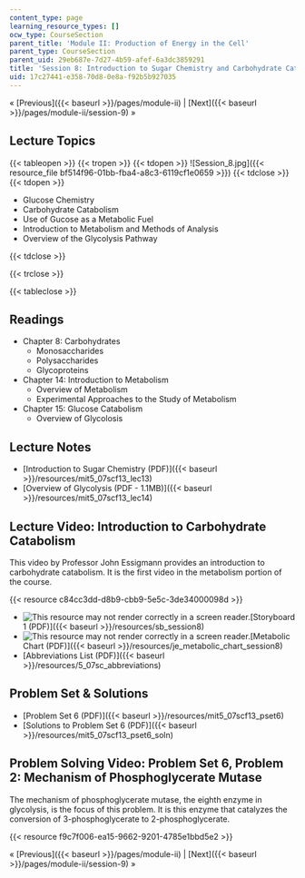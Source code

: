 ```yaml
---
content_type: page
learning_resource_types: []
ocw_type: CourseSection
parent_title: 'Module II: Production of Energy in the Cell'
parent_type: CourseSection
parent_uid: 29eb687e-7d27-4b59-afef-6a3dc3859291
title: 'Session 8: Introduction to Sugar Chemistry and Carbohydrate Catabolism'
uid: 17c27441-e358-70d8-0e8a-f92b5b927035
---
```


« [Previous]({{< baseurl >}}/pages/module-ii) | [Next]({{< baseurl >}}/pages/module-ii/session-9) »

Lecture Topics
--------------

{{< tableopen >}}
{{< tropen >}}
{{< tdopen >}}
![Session_8.jpg]({{< resource_file bf514f96-01bb-fba4-a8c3-6119cf1e0659 >}})
{{< tdclose >}}
{{< tdopen >}}


*   Glucose Chemistry
*   Carbohydrate Catabolism
*   Use of Gucose as a Metabolic Fuel
*   Introduction to Metabolism and Methods of Analysis
*   Overview of the Glycolysis Pathway


{{< tdclose >}}

{{< trclose >}}

{{< tableclose >}}

Readings
--------

*   Chapter 8: Carbohydrates
    *   Monosaccharides
    *   Polysaccharides
    *   Glycoproteins
*   Chapter 14: Introduction to Metabolism
    *   Overview of Metabolism
    *   Experimental Approaches to the Study of Metabolism
*   Chapter 15: Glucose Catabolism
    *   Overview of Glycolosis

Lecture Notes
-------------

*   [Introduction to Sugar Chemistry (PDF)]({{< baseurl >}}/resources/mit5_07scf13_lec13)
*   [Overview of Glycolysis (PDF - 1.1MB)]({{< baseurl >}}/resources/mit5_07scf13_lec14)

Lecture Video: Introduction to Carbohydrate Catabolism
------------------------------------------------------

This video by Professor John Essigmann provides an introduction to carbohydrate catabolism. It is the first video in the metabolism portion of the course.

{{< resource c84cc3dd-d8b9-cbb9-5e5c-3de34000098d >}}

*   ![This resource may not render correctly in a screen reader.](/images/inacessible.gif)[Storyboard 1 (PDF)]({{< baseurl >}}/resources/sb_session8)
*   ![This resource may not render correctly in a screen reader.](/images/inacessible.gif)[Metabolic Chart (PDF)]({{< baseurl >}}/resources/je_metabolic_chart_session8)
*   [Abbreviations List (PDF)]({{< baseurl >}}/resources/5_07sc_abbreviations)

Problem Set & Solutions
-----------------------

*   [Problem Set 6 (PDF)]({{< baseurl >}}/resources/mit5_07scf13_pset6)
*   [Solutions to Problem Set 6 (PDF)]({{< baseurl >}}/resources/mit5_07scf13_pset6_soln)

Problem Solving Video: Problem Set 6, Problem 2: Mechanism of Phosphoglycerate Mutase
-------------------------------------------------------------------------------------

The mechanism of phosphoglycerate mutase, the eighth enzyme in glycolysis, is the focus of this problem. It is this enzyme that catalyzes the conversion of 3-phosphoglycerate to 2-phosphoglycerate.

{{< resource f9c7f006-ea15-9662-9201-4785e1bbd5e2 >}}

« [Previous]({{< baseurl >}}/pages/module-ii) | [Next]({{< baseurl >}}/pages/module-ii/session-9) »